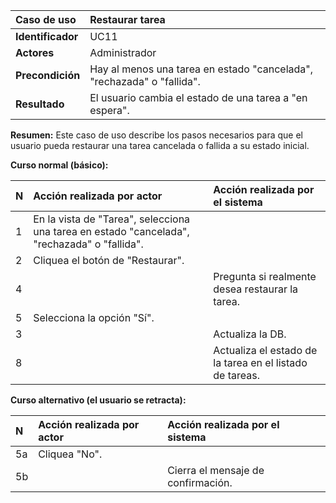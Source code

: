 | **Caso de uso**      | **Restaurar tarea** |
| :---        | :---        |
| **Identificador**      | UC11 |
| **Actores**      | Administrador |
| **Precondición**   | Hay al menos una tarea en estado "cancelada", "rechazada" o "fallida". |
| **Resultado**   | El usuario cambia el estado de una tarea a "en espera". |

**Resumen:**
Este caso de uso describe los pasos necesarios para que el usuario pueda restaurar una tarea cancelada o fallida a su estado inicial.

**Curso normal (básico):**

| **N**      | **Acción realizada por actor** | **Acción realizada por el sistema** |
| :---        | :---        | :---        |
| 1      | En la vista de "Tarea", selecciona una tarea en estado "cancelada", "rechazada" o "fallida". |  |
| 2      | Cliquea el botón de "Restaurar". |  |
| 4      |  | Pregunta si realmente desea restaurar la tarea. |
| 5      | Selecciona la opción "Sí". |  |
| 3      |  | Actualiza la DB. |
| 8      |  | Actualiza el estado de la tarea en el listado de tareas. |

**Curso alternativo (el usuario se retracta):**

| **N**      | **Acción realizada por actor** | **Acción realizada por el sistema** |
| :---        | :---        | :---        |
| 5a      | Cliquea "No". |  |
| 5b      |  | Cierra el mensaje de confirmación. |
